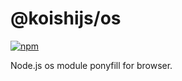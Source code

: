# @koishijs/os

[![npm](https://img.shields.io/npm/v/@koishijs/os?style=flat-square)](https://www.npmjs.com/package/@koishijs/os)

Node.js os module ponyfill for browser.
